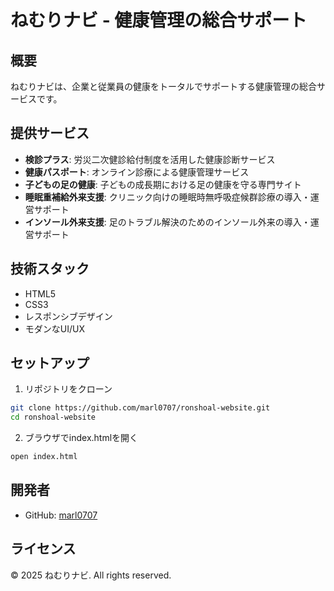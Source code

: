 # ねむりナビ - 健康管理の総合サポート

## 概要

ねむりナビは、企業と従業員の健康をトータルでサポートする健康管理の総合サービスです。

## 提供サービス

- **検診プラス**: 労災二次健診給付制度を活用した健康診断サービス
- **健康パスポート**: オンライン診療による健康管理サービス
- **子どもの足の健康**: 子どもの成長期における足の健康を守る専門サイト
- **睡眠重補給外来支援**: クリニック向けの睡眠時無呼吸症候群診療の導入・運営サポート
- **インソール外来支援**: 足のトラブル解決のためのインソール外来の導入・運営サポート

## 技術スタック

- HTML5
- CSS3
- レスポンシブデザイン
- モダンなUI/UX

## セットアップ

1. リポジトリをクローン
```bash
git clone https://github.com/marl0707/ronshoal-website.git
cd ronshoal-website
```

2. ブラウザでindex.htmlを開く
```bash
open index.html
```

## 開発者

- GitHub: [marl0707](https://github.com/marl0707)

## ライセンス

© 2025 ねむりナビ. All rights reserved. 